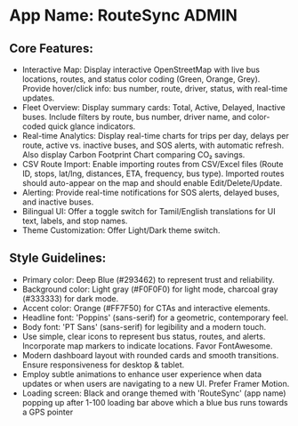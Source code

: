 # **App Name**: RouteSync ADMIN

## Core Features:

- Interactive Map: Display interactive OpenStreetMap with live bus locations, routes, and status color coding (Green, Orange, Grey). Provide hover/click info: bus number, route, driver, status, with real-time updates.
- Fleet Overview: Display summary cards: Total, Active, Delayed, Inactive buses. Include filters by route, bus number, driver name, and color-coded quick glance indicators.
- Real-time Analytics: Display real-time charts for trips per day, delays per route, active vs. inactive buses, and SOS alerts, with automatic refresh. Also display Carbon Footprint Chart comparing CO₂ savings.
- CSV Route Import: Enable importing routes from CSV/Excel files (Route ID, stops, lat/lng, distances, ETA, frequency, bus type). Imported routes should auto-appear on the map and should enable Edit/Delete/Update.
- Alerting: Provide real-time notifications for SOS alerts, delayed buses, and inactive buses.
- Bilingual UI: Offer a toggle switch for Tamil/English translations for UI text, labels, and stop names.
- Theme Customization: Offer Light/Dark theme switch.

## Style Guidelines:

- Primary color: Deep Blue (#293462) to represent trust and reliability.
- Background color: Light gray (#F0F0F0) for light mode, charcoal gray (#333333) for dark mode.
- Accent color: Orange (#FF7F50) for CTAs and interactive elements.
- Headline font: 'Poppins' (sans-serif) for a geometric, contemporary feel.
- Body font: 'PT Sans' (sans-serif) for legibility and a modern touch.
- Use simple, clear icons to represent bus status, routes, and alerts. Incorporate map markers to indicate locations. Favor FontAwesome.
- Modern dashboard layout with rounded cards and smooth transitions. Ensure responsiveness for desktop & tablet.
- Employ subtle animations to enhance user experience when data updates or when users are navigating to a new UI. Prefer Framer Motion.
- Loading screen: Black and orange themed with 'RouteSync' (app name) popping up after 1-100 loading bar above which a blue bus runs towards a GPS pointer